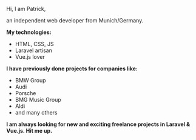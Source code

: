 Hi, I am Patrick,

an independent web developer from Munich/Germany.

**My technologies:**

- HTML, CSS, JS
- Laravel artisan
- Vue.js lover

**I have previously done projects for companies like:**

- BMW Group
- Audi
- Porsche
- BMG Music Group
- Aldi
- and many others

**I am always looking for new and exciting freelance projects in Laravel & Vue.js. Hit me up.**
